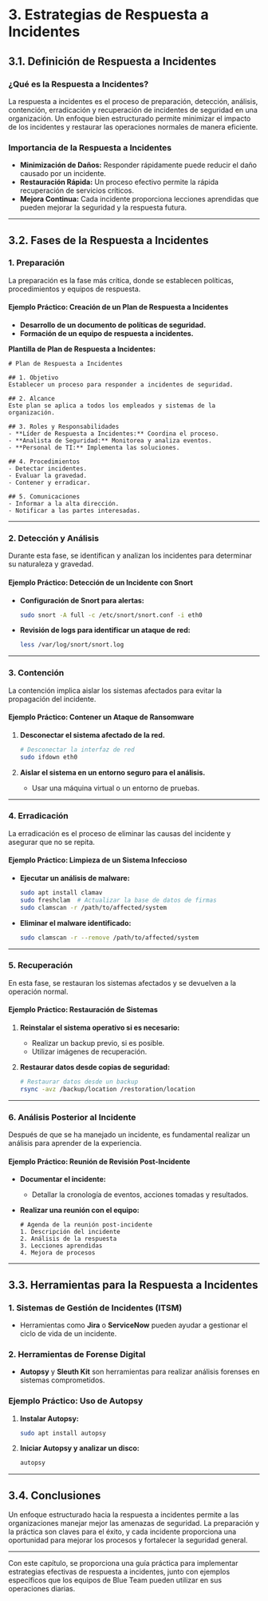 # **3. Estrategias de Respuesta a Incidentes**

## **3.1. Definición de Respuesta a Incidentes**

### ¿Qué es la Respuesta a Incidentes?

La respuesta a incidentes es el proceso de preparación, detección, análisis, contención, erradicación y recuperación de incidentes de seguridad en una organización. Un enfoque bien estructurado permite minimizar el impacto de los incidentes y restaurar las operaciones normales de manera eficiente.

### Importancia de la Respuesta a Incidentes

- **Minimización de Daños:** Responder rápidamente puede reducir el daño causado por un incidente.
- **Restauración Rápida:** Un proceso efectivo permite la rápida recuperación de servicios críticos.
- **Mejora Continua:** Cada incidente proporciona lecciones aprendidas que pueden mejorar la seguridad y la respuesta futura.

---

## **3.2. Fases de la Respuesta a Incidentes**

### 1. Preparación

La preparación es la fase más crítica, donde se establecen políticas, procedimientos y equipos de respuesta.

#### Ejemplo Práctico: Creación de un Plan de Respuesta a Incidentes

- **Desarrollo de un documento de políticas de seguridad.**
- **Formación de un equipo de respuesta a incidentes.**
  
**Plantilla de Plan de Respuesta a Incidentes:**

```plaintext
# Plan de Respuesta a Incidentes

## 1. Objetivo
Establecer un proceso para responder a incidentes de seguridad.

## 2. Alcance
Este plan se aplica a todos los empleados y sistemas de la organización.

## 3. Roles y Responsabilidades
- **Líder de Respuesta a Incidentes:** Coordina el proceso.
- **Analista de Seguridad:** Monitorea y analiza eventos.
- **Personal de TI:** Implementa las soluciones.

## 4. Procedimientos
- Detectar incidentes.
- Evaluar la gravedad.
- Contener y erradicar.

## 5. Comunicaciones
- Informar a la alta dirección.
- Notificar a las partes interesadas.

```

---

### 2. Detección y Análisis

Durante esta fase, se identifican y analizan los incidentes para determinar su naturaleza y gravedad.

#### Ejemplo Práctico: Detección de un Incidente con Snort

- **Configuración de Snort para alertas:**
   ```bash
   sudo snort -A full -c /etc/snort/snort.conf -i eth0
   ```
- **Revisión de logs para identificar un ataque de red:**
   ```bash
   less /var/log/snort/snort.log
   ```

---

### 3. Contención

La contención implica aislar los sistemas afectados para evitar la propagación del incidente.

#### Ejemplo Práctico: Contener un Ataque de Ransomware

1. **Desconectar el sistema afectado de la red.**
   ```bash
   # Desconectar la interfaz de red
   sudo ifdown eth0
   ```

2. **Aislar el sistema en un entorno seguro para el análisis.**
   - Usar una máquina virtual o un entorno de pruebas.

---

### 4. Erradicación

La erradicación es el proceso de eliminar las causas del incidente y asegurar que no se repita.

#### Ejemplo Práctico: Limpieza de un Sistema Infeccioso

- **Ejecutar un análisis de malware:**
   ```bash
   sudo apt install clamav
   sudo freshclam  # Actualizar la base de datos de firmas
   sudo clamscan -r /path/to/affected/system
   ```

- **Eliminar el malware identificado:**
   ```bash
   sudo clamscan -r --remove /path/to/affected/system
   ```

---

### 5. Recuperación

En esta fase, se restauran los sistemas afectados y se devuelven a la operación normal.

#### Ejemplo Práctico: Restauración de Sistemas

1. **Reinstalar el sistema operativo si es necesario:**
   - Realizar un backup previo, si es posible.
   - Utilizar imágenes de recuperación.

2. **Restaurar datos desde copias de seguridad:**
   ```bash
   # Restaurar datos desde un backup
   rsync -avz /backup/location /restoration/location
   ```

---

### 6. Análisis Posterior al Incidente

Después de que se ha manejado un incidente, es fundamental realizar un análisis para aprender de la experiencia.

#### Ejemplo Práctico: Reunión de Revisión Post-Incidente

- **Documentar el incidente:**
  - Detallar la cronología de eventos, acciones tomadas y resultados.

- **Realizar una reunión con el equipo:**
  ```plaintext
  # Agenda de la reunión post-incidente
  1. Descripción del incidente
  2. Análisis de la respuesta
  3. Lecciones aprendidas
  4. Mejora de procesos
  ```

---

## **3.3. Herramientas para la Respuesta a Incidentes**

### 1. Sistemas de Gestión de Incidentes (ITSM)

- Herramientas como **Jira** o **ServiceNow** pueden ayudar a gestionar el ciclo de vida de un incidente.

### 2. Herramientas de Forense Digital

- **Autopsy** y **Sleuth Kit** son herramientas para realizar análisis forenses en sistemas comprometidos.

### Ejemplo Práctico: Uso de Autopsy

1. **Instalar Autopsy:**
   ```bash
   sudo apt install autopsy
   ```

2. **Iniciar Autopsy y analizar un disco:**
   ```bash
   autopsy
   ```

---

## **3.4. Conclusiones**

Un enfoque estructurado hacia la respuesta a incidentes permite a las organizaciones manejar mejor las amenazas de seguridad. La preparación y la práctica son claves para el éxito, y cada incidente proporciona una oportunidad para mejorar los procesos y fortalecer la seguridad general.

--- 

Con este capítulo, se proporciona una guía práctica para implementar estrategias efectivas de respuesta a incidentes, junto con ejemplos específicos que los equipos de Blue Team pueden utilizar en sus operaciones diarias.
